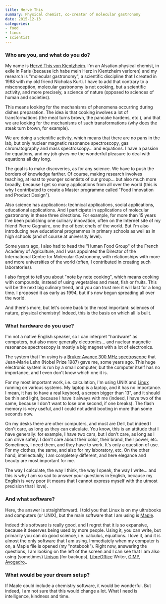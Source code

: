 ```yaml
---
title: Hervé This
summary: Physical chemist, co-creator of molecular gastronomy
date: 2015-12-13
categories:
- food
- linux
- scientist
---
```


### Who are you, and what do you do?

My name is [Hervé This von Kientzheim](https://en.wikipedia.org/wiki/Hervé_This "Hervé's Wikipedia entry."). I'm an Alsatian physical chemist, in exile in Paris (because ich habe mein Herz in Kientzheim verloren) and my research is "molecular gastronomy", a scientific discipline that I created in 1988 with my old friend Nicholas Kurti. I have to add that contrary to a misconception, molecular gastronomy is not cooking, but a scientific activity, and more precisely, a science of nature (opposed to sciences of human and societies).

This means looking for the mechanisms of phenomena occurring during dishes preparation. The idea is that cooking involves a lot of transformations (the meat turns brown, the pancake hardens, etc.), and that we are looking for the mechanisms of such transformations (why does the steak turn brown, for example).

We are doing a scientific activity, which means that there are no pans in the lab, but only nuclear magnetic resonance spectroscopy, gas chromatography and mass spectroscopy... and equations. I have a passion for equations, and my job gives me the wonderful pleasure to deal with equations all day long.

The goal is to make discoveries, as for any science. We have to push the borders of knowledge farther. Of course, making research involves teaching, at least to younger scientists of our group... but also much more broadly, because I get so many applications from all over the world (this is why I contributed to create a Master programme called "Food Innovation and Product Design").

Also science has applications: technical applications, social applications, educational applications. And I participate in applications of molecular gastronomy in these three directions. For example, for more than 15 years I've been publishing one culinary innovation, often on the Internet site of my friend Pierre Gagnaire, one the of best chefs of the world. But I'm also introducing new educational programmes in primary schools as well as in high schools (and of course at university level).

Some years ago, I also had to head the "Human Food Group" of the French Academy of Agriculture, and I was appointed the Director of the International Centre for Molecular Gastronomy, with relationships with more and more universities of the world (often, I contributed in creating such laboratories).

I also forgot to tell you about "note by note cooking", which means cooking with compounds, instead of using vegetables and meat, fish or fruits. This will be the next big culinary trend, and you can trust me: it will last for a long time. I proposed it as early as 1994, but it's now begun spreading all over the world.

And there's more, but let's come back to the most important: sciences of nature, physical chemistry! Indeed, this is the basis on which all is built.

### What hardware do you use?

I'm not a native English speaker, so I can interpret "hardware" as computers, but also more generally electronics... and nuclear magnetic resonance spectroscopy is mostly a big magnet with a lot of electronics.

The system that I'm using is a [Bruker Avance 300 MHz spectroscope][avance-300] that Jean-Marie Lehn (Nobel Prize 1987) gave me, some years ago. This huge electronic system is run by a small computer, but the computer itself has no importance, and I even don't know which one it is.

For my most important work, i.e. calculation, I'm using UNIX and [Linux][] running on various systems. My laptop is a laptop, and it has no importance. I mean, it has to have a real keybord, a screen bigger than 13", and it should be thin and light, because I have it always with me (indeed, I have two of the same, because I don't want to lose one second, if one breaks). The flash memory is very useful, and I could not admit booting in more than some seconds now.

On my desks there are other computers, and most are Dell, but indeed I don't care, as long as they can calculate. You know, this is an attitude that I have generally: for example, I have two cars, but I don't care, as long as I can drive safely. I don't care about their color, their brand, their power, etc. Sometimes, I need them, and they have to work. It's only a question of use. For my clothes, the same, and also for my laboratory, etc. On the other hand, intellectually, I am completely different, and here elegance and beauty are most important for me.

The way I calculate, the way I think, the way I speak, the way I write... and this is why I am so sad to answer your questions in English, because my English is very poor (it means that I cannot express myself with the utmost precision that I love).

### And what software?

Here, the answer is straightforward. I told you that Linux is on my ultrabooks and computers (or UNIX), but the main software that I am using is [Maple][].

Indeed this software is really good, and I regret that it is so expansive, because it deserves being used by more people. Using it, you can write, but primarily you can do good science, i.e. calculus, equations. I love it, and it is almost the only software that I am using. Immediately when my computer is on, a Maple file is opened (my "notebook"). Right now, answering the questions, I am looking on the left of the screen and I can see that I am also using (sometimes) [Unison][] (for backups), [LibreOffice][] Writer, [GIMP][], [Avogadro][]..

### What would be your dream setup?

If Maple could include a chemistry software, it would be wonderful. But indeed, I am not sure that this would change a lot. What I need is intelligence, kindness and time.

[avance-300]: http://web.archive.org/web/20190506111309/http://www.biosurplus.com/store/models/15489-bruker-avance-300/ "A nuclear magnetic resonance spectrometer."
[avogadro]: http://web.archive.org/web/20170104081802/http://avogadro.cc/wiki/Main_Page "A molecule visualiser and editor."
[gimp]: https://www.gimp.org/ "An open-source image editor."
[libreoffice]: https://www.libreoffice.org/ "A free, open-source productivity suit."
[linux]: http://web.archive.org/web/20221224200715/https://linux.org/ "A free, open-source Unix-like operating system."
[maple]: https://www.maplesoft.com/products/maple/ "Mathemetical software."
[unison]: https://www.cis.upenn.edu/~bcpierce/unison/ "A file syncing tool."
